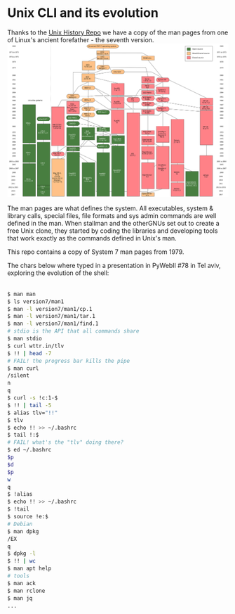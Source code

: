 Unix CLI and its evolution
==========================

Thanks to the 
[Unix History Repo](https://github.com/dspinellis/unix-history-repo) we have
a copy of the man pages from one of Linux's ancient forefather -
the seventh version. 
![Unix Histroy](images/Unix_history-simple.svg)

The man pages are what defines the system. All executables, system & library calls, special files, file formats and sys admin commands are well defined in the man. When stallman and the otherGNUs set out to create a free Unix clone, they started by coding the libraries
and developing tools that work exactly as the commands defined in Unix's man.

This repo contains a copy of System 7 man pages from 1979. 

The chars below where typed in a presentation in PyWebIl #78 in Tel aviv, exploring the evolution of the shell:

```bash

$ man man
$ ls version7/man1
$ man -l version7/man1/cp.1
$ man -l version7/man1/tar.1
$ man -l version7/man1/find.1
# stdio is the API that all commands share
$ man stdio 
$ curl wttr.in/tlv
$ !! | head -7
# FAIL! the progress bar kills the pipe
$ man curl
/silent
n
q
$ curl -s !c:1-$ 
$ !! | tail -5
$ alias tlv="!!"
$ tlv
$ echo !! >> ~/.bashrc
$ tail !:$
# FAIL! what's the "tlv" doing there?
$ ed ~/.bashrc
$p
$d
$p
w
q
$ !alias
$ echo !! >> ~/.bashrc
$ !tail
$ source !e:$
# Debian
$ man dpkg
/EX
q
$ dpkg -l
$ !! | wc
$ man apt help
# tools
$ man ack
$ man rclone
$ man jq
...
